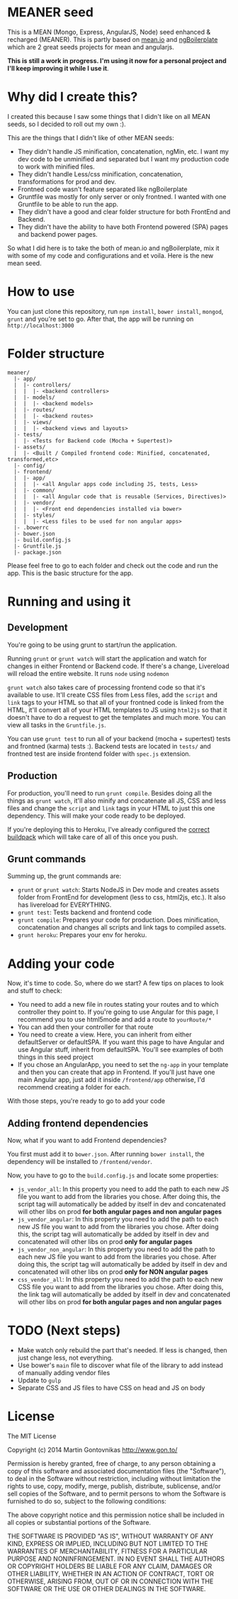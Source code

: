 # MEANER seed

This is a MEAN (Mongo, Express, AngularJS, Node) seed enhanced & recharged (MEANER). This is partly based on [mean.io](https://github.com/linnovate/mean) and [ngBoilerplate](https://github.com/ngbp/ngbp) which are 2 great seeds projects for mean and angularjs. 

**This is still a work in progress. I'm using it now for a personal project and I'll keep improving it while I use it**.

# Why did I create this?

I created this because I saw some things that I didn't like on all MEAN seeds, so I decided to roll out my own :).

This are the things that I didn't like of other MEAN seeds:

* They didn't handle JS minification, concatenation, ngMin, etc. I want my dev code to be unminified and separated but I want my production code to work with minified files.
* They didn't handle Less/css minification, concatenation, transformations for prod and dev.
* Frontned code wasn't feature separated like ngBoilerplate
* Gruntfile was mostly for only server or only frontned. I wanted with one Gruntfile to be able to run the app.
* They didn't have a good and clear folder structure for both FrontEnd and Backend.
* They didn't have the ability to have both Frontend powered (SPA) pages and backend power pages.

So what I did here is to take the both of mean.io and ngBoilerplate, mix it with some of my code and configurations and et voila. Here is the new mean seed.

# How to use

You can just clone this repository, run `npm install`, `bower install`, `mongod`, `grunt` and you're set to go. After that, the app will be running on `http://localhost:3000`

# Folder structure

````
meaner/
  |- app/
  |  |- controllers/
  |  |  |- <backend controllers>
  |  |- models/
  |  |  |- <backend models>
  |  |- routes/
  |  |  |- <backend routes>
  |  |- views/
  |  |  |- <backend views and layouts>
  |- tests/ 
  |  |- <Tests for Backend code (Mocha + Supertest)>
  |- assets/
  |  |- <Built / Compiled frontend code: Minified, concatenated, transformed,etc>
  |- config/
  |- frontend/
  |  |- app/
  |  |  |- <all Angular apps code including JS, tests, Less>
  |  |- common/
  |  |  |- <all Angular code that is reusable (Services, Directives)>
  |  |- vendor/
  |  |  |- <Front end dependencies installed via bower>
  |  |- styles/
  |  |  |- <Less files to be used for non angular apps>
  |- .bowerrc
  |- bower.json
  |- build.config.js
  |- Gruntfile.js
  |- package.json
````

Please feel free to go to each folder and check out the code and run the app. This is the basic structure for the app.

# Running and using it

## Development

You're going to be using grunt to start/run the application.

Running `grunt` or `grunt watch` will start the application and watch for changes in either Frontend or Backend code. If there's a change, Livereload will reload the entire website. It runs `node` using `nodemon` 

`grunt watch` also takes care of processing frontend code so that it's available to use. It'll create CSS files from Less files, add the `script` and `link` tags to your HTML so that all of your frontned code is linked from the HTML, it'll convert all of your HTML templates to JS using `html2js` so that it doesn't have to do a request to get the templates and much more. You can view all tasks in the `Gruntfile.js`.

You can use `grunt test` to run all of your backend (mocha + supertest) tests and frontned (karma) tests :). Backend tests are located in `tests/` and frontned test are inside frontend folder with `spec.js` extension.

## Production

For production, you'll need to run `grunt compile`. Besides doing all the things as `grunt watch`, it'll also minify and concatenate all JS, CSS and less files and change the `script` and `link` tags in your HTML to just this one dependency. This will make your code ready to be deployed.

If you're deploying this to Heroku, I've already configured the [correct buildpack](https://github.com/aquicore/heroku-buildpack-nodejs-grunt) which will take care of all of this once you push.

## Grunt commands

Summing up, the grunt commands are:

* `grunt` or `grunt watch`: Starts NodeJS in Dev mode and creates assets folder from FrontEnd for development (less to css, html2js, etc.). It also has livereload for EVERYTHING.
* `grunt test`: Tests backend and frontend code
* `grunt compile`: Prepares your code for production. Does minification, concatenation and changes all scripts and link tags to compiled assets.
* `grunt heroku`: Prepares your env for heroku.

# Adding your code

Now, it's time to code. So, where do we start? A few tips on places to look and stuff to check:

* You need to add a new file in routes stating your routes and to which controller they point to. If you're going to use Angular for this page, I recommend you to use html5mode and add a route to `yourRoute/*`
* You can add then your controller for that route
* You need to create a view. Here, you can inherit from either defaultServer or defaultSPA. If you want this page to have Angular and use Angular stuff, inherit from defaultSPA. You'll see examples of both things in this seed project
* If you chose an AngularApp, you need to set the `ng-app` in your template and then you can create that app in Frontend. If you'll just have one main Angular app, just add it inside `/frontend/app` otherwise, I'd recommend creating a folder for each.

With those steps, you're ready to go to add your code

## Adding frontend dependencies

Now, what if you want to add Frontend dependencies?

You first must add it to `bower.json`. After running `bower install`, the dependency will be installed to `/frontend/vendor`.

Now, you have to go to the `build.config.js` and locate some properties:

* `js_vendor_all`: In this property you need to add the path to each new JS file you want to add from the libraries you chose. After doing this, the script tag will automatically be added by itself in dev and concatenated will other libs on prod **for both angular pages and non angular pages**
* `js_vendor_angular`: In this property you need to add the path to each new JS file you want to add from the libraries you chose. After doing this, the script tag will automatically be added by itself in dev and concatenated will other libs on prod **only for angular pages**
* `js_vendor_non_angular`: In this property you need to add the path to each new JS file you want to add from the libraries you chose. After doing this, the script tag will automatically be added by itself in dev and concatenated will other libs on prod **only for NON angular pages**
* `css_vendor_all`: In this property you need to add the path to each new CSS file you want to add from the libraries you chose. After doing this, the link tag will automatically be added by itself in dev and concatenated will other libs on prod **for both angular pages and non angular pages**

# TODO (Next steps)

* Make watch only rebuild the part that's needed. If less is changed, then just change less, not everything.
* Use bower's `main` file to discover what file of the library to add instead of manually adding vendor files
* Update to `gulp`
* Separate CSS and JS files to have CSS on head and JS on body

# License

The MIT License

Copyright (c) 2014 Martin Gontovnikas http://www.gon.to/

Permission is hereby granted, free of charge, to any person obtaining a copy of this software and associated documentation files (the "Software"), to deal in the Software without restriction, including without limitation the rights to use, copy, modify, merge, publish, distribute, sublicense, and/or sell copies of the Software, and to permit persons to whom the Software is furnished to do so, subject to the following conditions:

The above copyright notice and this permission notice shall be included in all copies or substantial portions of the Software.

THE SOFTWARE IS PROVIDED "AS IS", WITHOUT WARRANTY OF ANY KIND, EXPRESS OR IMPLIED, INCLUDING BUT NOT LIMITED TO THE WARRANTIES OF MERCHANTABILITY, FITNESS FOR A PARTICULAR PURPOSE AND NONINFRINGEMENT. IN NO EVENT SHALL THE AUTHORS OR COPYRIGHT HOLDERS BE LIABLE FOR ANY CLAIM, DAMAGES OR OTHER LIABILITY, WHETHER IN AN ACTION OF CONTRACT, TORT OR OTHERWISE, ARISING FROM, OUT OF OR IN CONNECTION WITH THE SOFTWARE OR THE USE OR OTHER DEALINGS IN THE SOFTWARE.
